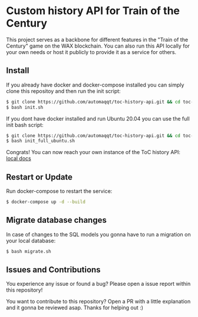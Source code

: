 
# Custom history API for Train of the Century

This project serves as a backbone for different features in the "Train of the Century" game on the WAX blockchain.
You can also run this API locally for your own needs or host it publicly to provide it as a service for others.

## Install

If you already have docker and docker-compose installed you can simply clone this repositoy and then run the init script:

```sh
$ git clone https://github.com/automaqqt/toc-history-api.git && cd toc-history-api
$ bash init.sh
```

If you dont have docker installed and run Ubuntu 20.04 you can use the full init bash script:

```sh
$ git clone https://github.com/automaqqt/toc-history-api.git && cd toc-history-api
$ bash init_full_ubuntu.sh
```

Congrats! You can now reach your own instance of the ToC history API: [local docs](http://localhost:8001/docs)


## Restart or Update

Run docker-compose to restart the service:

```sh
$ docker-compose up -d --build
```

## Migrate database changes

In case of changes to the SQL models you gonna have to run a migration on your local database:

```sh
$ bash migrate.sh
```

## Issues and Contributions

You experience any issue or found a bug? Please open a issue report within this repository!

You want to contribute to this repository? Open a PR with a little explanation and it gonna be reviewed asap. Thanks for helping out :)